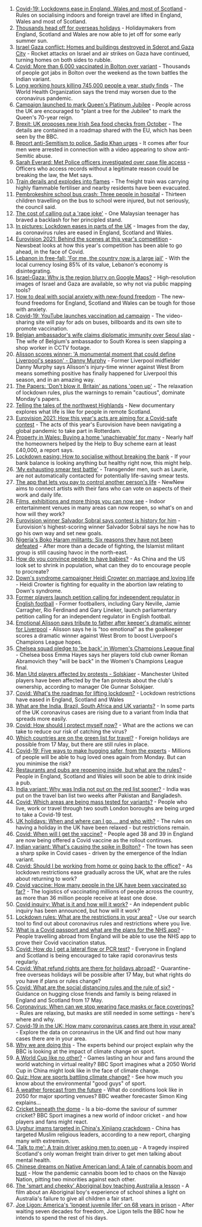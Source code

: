 1. [Covid-19: Lockdowns ease in England, Wales and most of Scotland](https://www.bbc.co.uk/news/uk-57136140) - Rules on socialising indoors and foreign travel are lifted in England, Wales and most of Scotland.
2. [Thousands head off for overseas holidays](https://www.bbc.co.uk/news/business-57138371) - Holidaymakers from England, Scotland and Wales are now able to jet off for some early summer sun.
3. [Israel Gaza conflict: Homes and buildings destroyed in Sderot and Gaza City](https://www.bbc.co.uk/news/world-middle-east-57138838) - Rocket attacks on Israel and air strikes on Gaza have continued, turning homes on both sides to rubble.
4. [Covid: More than 6,000 vaccinated in Bolton over variant](https://www.bbc.co.uk/news/uk-england-manchester-57140919) - Thousands of people got jabs in Bolton over the weekend as the town battles the Indian variant.
5. [Long working hours killing 745,000 people a year, study finds](https://www.bbc.co.uk/news/business-57139434) - The World Health Organization says the trend may worsen due to the coronavirus pandemic.
6. [Campaign launched to mark Queen's Platinum Jubilee](https://www.bbc.co.uk/news/uk-57137057) - People across the UK are encouraged to "plant a tree for the Jubilee" to mark the Queen's 70-year reign.
7. [Brexit: UK proposes new Irish Sea food checks from October](https://www.bbc.co.uk/news/uk-northern-ireland-57133682) - The details are contained in a roadmap shared with the EU, which has been seen by the BBC.
8. [Report anti-Semitism to police, Sadiq Khan urges](https://www.bbc.co.uk/news/uk-57145232) - It comes after four men were arrested in connection with a video appearing to show anti-Semitic abuse.
9. [Sarah Everard: Met Police officers investigated over case file access](https://www.bbc.co.uk/news/uk-england-london-57146622) - Officers who access records without a legitimate reason could be breaking the law, the Met says.
10. [Train derails and explodes into flames](https://www.bbc.co.uk/news/world-us-canada-57145192) - The freight train was carrying highly flammable fertiliser and nearby residents have been evacuated.
11. [Pembrokeshire school bus crash: Three people in hospital](https://www.bbc.co.uk/news/uk-wales-57142836) - Thirteen children travelling on the bus to school were injured, but not seriously, the council said.
12. [The cost of calling out a 'rape joke'](https://www.bbc.co.uk/news/world-asia-57086480) - One Malaysian teenager has braved a backlash for her principled stand.
13. [In pictures: Lockdown eases in parts of the UK](https://www.bbc.co.uk/news/in-pictures-57141035) - Images from the day, as coronavirus rules are eased in England, Scotland and Wales.
14. [Eurovision 2021: Behind the scenes at this year's competition](https://www.bbc.co.uk/news/newsbeat-57145153) - Newsbeat looks at how this year's competition has been able to go ahead, in the face of Covid.
15. [Lebanon in free-fall: 'For me, the country now is a large jail'](https://www.bbc.co.uk/news/world-middle-east-57118303) - With the local currency losing 85% of its value, Lebanon's economy is disintegrating.
16. [Israel-Gaza: Why is the region blurry on Google Maps?](https://www.bbc.co.uk/news/57102499) - High-resolution images of Israel and Gaza are available, so why not via public mapping tools?
17. [How to deal with social anxiety with new-found freedom](https://www.bbc.co.uk/news/newsbeat-56323453) - The new-found freedoms for England, Scotland and Wales can be tough for those with anxiety.
18. [Covid-19: YouTube launches vaccination ad campaign](https://www.bbc.co.uk/news/technology-57122216) - The video-sharing site will pay for ads on buses, billboards and its own site to promote vaccination.
19. [Belgian ambassador's wife claims diplomatic immunity over Seoul slap](https://www.bbc.co.uk/news/world-asia-57142948) - The wife of Belgium's ambassador to South Korea is seen slapping a shop worker in CCTV footage.
20. [Alisson scores winner: 'A monumental moment that could define Liverpool's season' - Danny Murphy](https://www.bbc.co.uk/sport/football/57131323) - Former Liverpool midfielder Danny Murphy says Alisson's injury-time winner against West Brom means something positive has finally happened for Liverpool this season, and in an amazing way.
21. [The Papers: 'Don't blow it, Britain' as nations 'open up'](https://www.bbc.co.uk/news/blogs-the-papers-57138778) - The relaxation of lockdown rules, plus the warnings to remain "cautious", dominate Monday's papers.
22. [Telling the tales of the northwest Highlands](https://www.bbc.co.uk/news/entertainment-arts-57123245) - New documentary explores what life is like for people in remote Scotland.
23. [Eurovision 2021: How this year's acts are aiming for a Covid-safe contest](https://www.bbc.co.uk/news/newsbeat-57079037) - The acts of this year's Eurovision have been navigating a global pandemic to take part in Rotterdam.
24. [Property in Wales: Buying a home 'unachievable' for many](https://www.bbc.co.uk/news/uk-wales-56996107) - Nearly half the homeowners helped by the Help to Buy scheme earn at least £40,000, a report says.
25. [Lockdown easing: How to socialise without breaking the bank](https://www.bbc.co.uk/news/newsbeat-57117336) - If your bank balance is looking anything but healthy right now, this might help.
26. ['My exhausting smear test battle'](https://www.bbc.co.uk/news/health-56942480) - Transgender men, such as Laurie, are not automatically contacted for potentially life-saving smear tests.
27. [The app that lets you pay to control another person's life](https://www.bbc.co.uk/news/business-57085557) - NewNew aims to connect artists with their fans who can vote on aspects of their work and daily life.
28. [Films, exhibitions and more things you can now see](https://www.bbc.co.uk/news/entertainment-arts-57098474) - Indoor entertainment venues in many areas can now reopen, so what's on and how will they work?
29. [Eurovision winner Salvador Sobral says contest is history for him](https://www.bbc.co.uk/news/entertainment-arts-57088352) - Eurovision's highest-scoring winner Salvador Sobral says he now has to go his own way and set new goals.
30. [Nigeria's Boko Haram militants: Six reasons they have not been defeated](https://www.bbc.co.uk/news/world-africa-57117296) - After more than a decade of fighting, the Islamist militant group is still causing havoc in the north-east.
31. [How do you convince people to have babies?](https://www.bbc.co.uk/news/world-57112631) - As China and the US look set to shrink in population, what can they do to encourage people to procreate?
32. [Down's syndrome campaigner Heidi Crowter on marriage and loving life](https://www.bbc.co.uk/news/uk-england-coventry-warwickshire-57089602) - Heidi Crowter is fighting for equality in the abortion law relating to Down's syndrome.
33. [Former players launch petition calling for independent regulator in English football](https://www.bbc.co.uk/sport/football/57144141) - Former footballers, including Gary Neville, Jamie Carragher, Rio Ferdinand and Gary Lineker, launch parliamentary petition calling for an independent regulator in English football.
34. [Emotional Alisson pays tribute to father after keeper's dramatic winner for Liverpool](https://www.bbc.co.uk/sport/football/57137796) - Alisson says he is "too emotional" as the goalkeeper scores a dramatic winner against West Brom to boost Liverpool's Champions League hopes.
35. [Chelsea squad pledge to 'be back' in Women's Champions League final](https://www.bbc.co.uk/sport/football/57137027) - Chelsea boss Emma Hayes says her players told club owner Roman Abramovich they "will be back" in the Women's Champions League final.
36. [Man Utd players affected by protests - Solskjaer](https://www.bbc.co.uk/sport/football/57143621) - Manchester United players have been affected by the fan protests about the club's ownership, according to manager Ole Gunnar Solskjaer.
37. [Covid: What's the roadmap for lifting lockdown?](https://www.bbc.co.uk/news/explainers-52530518) - Lockdown restrictions have eased in England, Scotland and Wales
38. [What are the India, Brazil, South Africa and UK variants?](https://www.bbc.co.uk/news/health-55659820) - In some parts of the UK coronavirus cases are rising due to a variant from India that spreads more easily.
39. [Covid: How should I protect myself now?](https://www.bbc.co.uk/news/health-57087517) - What are the actions we can take to reduce our risk of catching the virus?
40. [Which countries are on the green list for travel?](https://www.bbc.co.uk/news/explainers-52544307) - Foreign holidays are possible from 17 May, but there are still rules in place.
41. [Covid-19: Five ways to make hugging safer, from the experts](https://www.bbc.co.uk/news/uk-57083571) - Millions of people will be able to hug loved ones again from Monday. But can you minimise the risk?
42. [Restaurants and pubs are reopening inside, but what are the rules?](https://www.bbc.co.uk/news/business-52977388) - People in England, Scotland and Wales will soon be able to drink inside a pub.
43. [India variant: Why was India not put on the red list sooner?](https://www.bbc.co.uk/news/56801288) - India was put on the travel ban list two weeks after Pakistan and Bangladesh.
44. [Covid: Which areas are being mass tested for variants?](https://www.bbc.co.uk/news/explainers-54872039) - People who live, work or travel through two south London boroughs are being urged to take a Covid-19 test.
45. [UK holidays: When and where can I go.... and who with?](https://www.bbc.co.uk/news/explainers-52646738) - The rules on having a holiday in the UK have been relaxed - but restrictions remain.
46. [Covid: When will I get the vaccine?](https://www.bbc.co.uk/news/health-55045639) - People aged 38 and 39 in England are now being offered a Covid vaccine as the rollout continues.
47. [Indian variant: What's causing the spike in Bolton?](https://www.bbc.co.uk/news/health-57094274) - The town has seen a sharp spike in Covid cases - driven by the emergence of the Indian variant.
48. [Covid: Should I be working from home or going back to the office?](https://www.bbc.co.uk/news/business-52567567) - As lockdown restrictions ease gradually across the UK, what are the rules about returning to work?
49. [Covid vaccine: How many people in the UK have been vaccinated so far?](https://www.bbc.co.uk/news/health-55274833) - The logistics of vaccinating millions of people across the country, as more than 36 million people receive at least one dose.
50. [Covid inquiry: What is it and how will it work?](https://www.bbc.co.uk/news/explainers-57085964) - An independent public inquiry has been announced, but how will it work?
51. [Lockdown rules: What are the restrictions in your area?](https://www.bbc.co.uk/news/uk-54373904) - Use our search tool to find out about coronavirus rules and restrictions where you live.
52. [What is a Covid passport and what are the plans for the NHS app?](https://www.bbc.co.uk/news/explainers-55718553) - People travelling abroad from England will be able to use the NHS app to prove their Covid vaccination status.
53. [Covid: How do I get a lateral flow or PCR test?](https://www.bbc.co.uk/news/health-51943612) - Everyone in England and Scotland is being encouraged to take rapid coronavirus tests regularly.
54. [Covid: What refund rights are there for holidays abroad?](https://www.bbc.co.uk/news/business-51615412) - Quarantine-free overseas holidays will be possible after 17 May, but what rights do you have if plans or rules change?
55. [Covid: What are the social distancing rules and the rule of six?](https://www.bbc.co.uk/news/uk-51506729) - Guidance on hugging close friends and family is being relaxed in England and Scotland from 17 May.
56. [Coronavirus: When can we stop wearing face masks or face coverings?](https://www.bbc.co.uk/news/health-51205344) - Rules are relaxing, but masks are still needed in some settings - here's where and why.
57. [Covid-19 in the UK: How many coronavirus cases are there in your area?](https://www.bbc.co.uk/news/uk-51768274) - Explore the data on coronavirus in the UK and find out how many cases there are in your area.
58. [Why we are doing this](https://www.bbc.co.uk/sport/56972366) - The experts behind our project explain why the BBC is looking at the impact of climate change on sport.
59. [A World Cup like no other?](https://www.bbc.co.uk/sport/56972365) - Games lasting an hour and fans around the world watching in virtual reality? BBC Sport imagines what a 2050 World Cup in China might look like in the face of climate change.
60. [Quiz: How are sports battling climate change?](https://www.bbc.co.uk/sport/57068988) - See how much you know about the environmental "good guys" of sport.
61. [A weather forecast from the future](https://www.bbc.co.uk/sport/56972367) - What do conditions look like in 2050 for major sporting venues? BBC weather forecaster Simon King explains...
62. [Cricket beneath the dome](https://www.bbc.co.uk/sport/56972368) - Is a bio-dome the saviour of summer cricket? BBC Sport imagines a new world of indoor cricket - and how players and fans might react.
63. [Uyghur imams targeted in China's Xinjiang crackdown](https://www.bbc.co.uk/news/world-asia-china-56986057) - China has targeted Muslim religious leaders, according to a new report, charging many with extremism.
64. ['Talk to me': A train driver asking men to open up](https://www.bbc.co.uk/news/stories-57060971) - A tragedy inspired Scotland's only woman freight train driver to get men talking about mental health.
65. [Chinese dreams on Native American land: A tale of cannabis boom and bust](https://www.bbc.co.uk/news/world-us-canada-56835897) - How the pandemic cannabis boom led to chaos on the Navajo Nation, pitting two minorities against each other.
66. [The 'smart and cheeky' Aboriginal boy teaching Australia a lesson](https://www.bbc.co.uk/news/stories-56544429) - A film about an Aboriginal boy's experience of school shines a light on Australia's failure to give all children a fair start.
67. [Joe Ligon: America's 'longest juvenile lifer' on 68 years in prison](https://www.bbc.co.uk/news/world-us-canada-57022924) - After waiting seven decades for freedom, Joe Ligon tells the BBC how he intends to spend the rest of his days.
